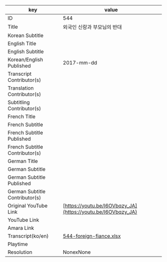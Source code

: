 |  key  |  value  |
|-------|---------|
| ID            | 544 |
| Title         | 외국인 신랑과 부모님의 반대 |
| Korean Subtitle |  |
| English Title |  |
| English Subtitle |  |
| Korean/English Published     | 2017-mm-dd |
| Transcript Contributor(s)   |  |
| Translation Contributor(s)   |  |
| Subtitling Contributor(s)   |  |
| French Title |  |
| French Subtitle |  |
| French Subtitle Published |  |
| French Subtitle Contributor(s) |  |
| German Title |  |
| German Subtitle |  |
| German Subtitle Published |  |
| German Subtitle Contributor(s) |  |
| Original YouTube Link  | [https://youtu.be/I6OVbqzy_JA](https://youtu.be/I6OVbqzy_JA) |
| YouTube Link  |  |
| Amara Link    |  |
| Transcript(ko/en) | [544-foreign-fiance.xlsx](https://github.com/jungtosociety/dharma-qna/raw/master/sub/544/544-foreign-fiance.xlsx) |
| Playtime |  |
| Resolution | NonexNone|
